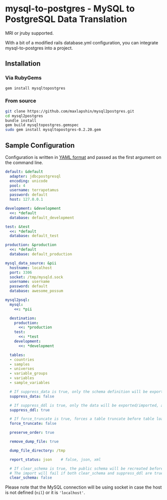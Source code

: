 # mysql-to-postgres - MySQL to PostgreSQL Data Translation

MRI or jruby supported.

With a bit of a modified rails database.yml configuration, you can integrate mysql-to-postgres into a project.

## Installation

### Via RubyGems

```sh
gem install mysqltopostgres
```

### From source

```sh
git clone https://github.com/maxlapshin/mysql2postgres.git
cd mysql2postgres
bundle install
gem build mysqltopostgres.gemspec
sudo gem install mysqltopostgres-0.2.20.gem
```

## Sample Configuration

Configuration is written in [YAML format](http://www.yaml.org/ "YAML Ain't Markup Language")
and passed as the first argument on the command line.

```yaml
default: &default
  adapter: jdbcpostgresql
  encoding: unicode
  pool: 4
  username: terrapotamus
  password: default
  host: 127.0.0.1

development: &development
  <<: *default
  database: default_development

test: &test
  <<: *default
  database: default_test

production: &production
  <<: *default
  database: default_production

mysql_data_source: &pii
  hostname: localhost
  port: 3306
  socket: /tmp/mysqld.sock
  username: username
  password: default
  database: awesome_possum

mysql2psql:
  mysql:
    <<: *pii

  destination:
    production:
      <<: *production
    test:
      <<: *test
    development:
      <<: *development

  tables:
  - countries
  - samples
  - universes
  - variable_groups
  - variables
  - sample_variables

  # If suppress_data is true, only the schema definition will be exported/migrated, and not the data
  suppress_data: false

  # If suppress_ddl is true, only the data will be exported/imported, and not the schema
  suppress_ddl: true

  # If force_truncate is true, forces a table truncate before table loading
  force_truncate: false

  preserve_order: true

  remove_dump_file: true

  dump_file_directory: /tmp

  report_status: json    # false, json, xml

  # If clear_schema is true, the public schema will be recreated before conversion
  # The import will fail if both clear_schema and suppress_ddl are true.
  clear_schema: false
```

Please note that the MySQL connection will be using socket in case the host is not defined (`nil`) or it is `'localhost'`.
